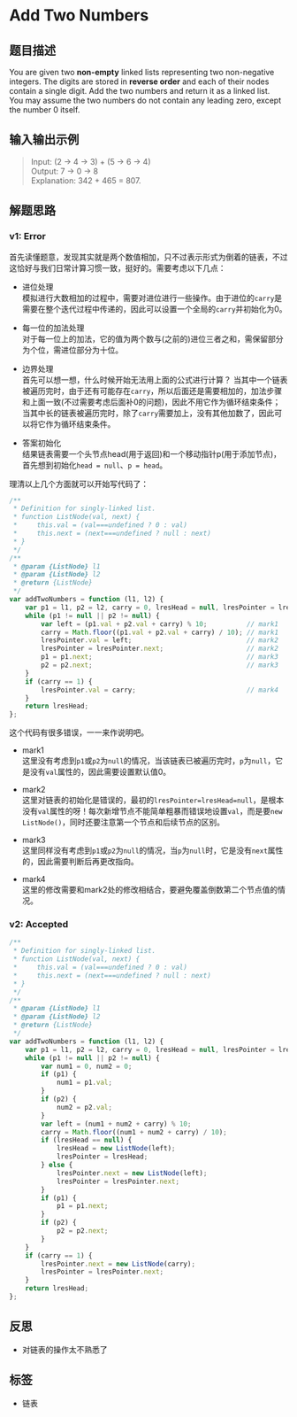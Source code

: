 # Add Two Numbers
## 题目描述
You are given two **non-empty** linked lists representing two non-negative integers. The digits are stored in **reverse order** and each of their nodes contain a single digit. Add the two numbers and return it as a linked list.  
You may assume the two numbers do not contain any leading zero, except the number 0 itself.

## 输入输出示例

> Input: (2 -> 4 -> 3) + (5 -> 6 -> 4)  
> Output: 7 -> 0 -> 8  
> Explanation: 342 + 465 = 807.

## 解题思路
### v1: Error
首先读懂题意，发现其实就是两个数值相加，只不过表示形式为倒着的链表，不过这恰好与我们日常计算习惯一致，挺好的。需要考虑以下几点：

- 进位处理  
模拟进行大数相加的过程中，需要对进位进行一些操作。由于进位的`carry`是需要在整个迭代过程中传递的，因此可以设置一个全局的`carry`并初始化为0。

- 每一位的加法处理  
对于每一位上的加法，它的值为两个数与(之前的)进位三者之和，需保留部分为个位，需进位部分为十位。

- 边界处理  
首先可以想一想，什么时候开始无法用上面的公式进行计算？
当其中一个链表被遍历完时，由于还有可能存在`carry`，所以后面还是需要相加的，加法步骤和上面一致(不过需要考虑后面补0的问题)，因此不用它作为循环结束条件；
当其中长的链表被遍历完时，除了`carry`需要加上，没有其他加数了，因此可以将它作为循环结束条件。

- 答案初始化  
结果链表需要一个头节点head(用于返回)和一个移动指针p(用于添加节点)，首先想到初始化`head = null`、`p = head`。

理清以上几个方面就可以开始写代码了：

```javascript
/**
 * Definition for singly-linked list.
 * function ListNode(val, next) {
 *     this.val = (val===undefined ? 0 : val)
 *     this.next = (next===undefined ? null : next)
 * }
 */
/**
 * @param {ListNode} l1
 * @param {ListNode} l2
 * @return {ListNode}
 */
var addTwoNumbers = function (l1, l2) {
    var p1 = l1, p2 = l2, carry = 0, lresHead = null, lresPointer = lresHead;
    while (p1 != null || p2 != null) {
        var left = (p1.val + p2.val + carry) % 10;          // mark1
        carry = Math.floor((p1.val + p2.val + carry) / 10); // mark1
        lresPointer.val = left;                             // mark2
        lresPointer = lresPointer.next;                     // mark2
        p1 = p1.next;                                       // mark3
        p2 = p2.next;                                       // mark3
    }
    if (carry == 1) {
        lresPointer.val = carry;                            // mark4
    }
    return lresHead;
};
```

这个代码有很多错误，一一来作说明吧。

- mark1  
这里没有考虑到`p1`或`p2`为`null`的情况，当该链表已被遍历完时，`p`为`null`，它是没有`val`属性的，因此需要设置默认值0。

- mark2  
这里对链表的初始化是错误的，最初的`lresPointer=lresHead=null`，是根本没有`val`属性的呀！每次新增节点不能简单粗暴而错误地设置`val`，而是要`new ListNode()`，同时还要注意第一个节点和后续节点的区别。

- mark3  
这里同样没有考虑到`p1`或`p2`为`null`的情况，当`p`为`null`时，它是没有`next`属性的，因此需要判断后再更改指向。

- mark4  
这里的修改需要和mark2处的修改相结合，要避免覆盖倒数第二个节点值的情况。

### v2: Accepted

```javascript
/**
 * Definition for singly-linked list.
 * function ListNode(val, next) {
 *     this.val = (val===undefined ? 0 : val)
 *     this.next = (next===undefined ? null : next)
 * }
 */
/**
 * @param {ListNode} l1
 * @param {ListNode} l2
 * @return {ListNode}
 */
var addTwoNumbers = function (l1, l2) {
    var p1 = l1, p2 = l2, carry = 0, lresHead = null, lresPointer = lresHead;
    while (p1 != null || p2 != null) {
        var num1 = 0, num2 = 0;
        if (p1) {
            num1 = p1.val;
        }
        if (p2) {
            num2 = p2.val;
        }
        var left = (num1 + num2 + carry) % 10;
        carry = Math.floor((num1 + num2 + carry) / 10);
        if (lresHead == null) {
            lresHead = new ListNode(left);
            lresPointer = lresHead;
        } else {
            lresPointer.next = new ListNode(left);
            lresPointer = lresPointer.next;
        }
        if (p1) {
            p1 = p1.next;
        }
        if (p2) {
            p2 = p2.next;
        }
    }
    if (carry == 1) {
        lresPointer.next = new ListNode(carry);
        lresPointer = lresPointer.next;
    }
    return lresHead;
};
```

## 反思
- 对链表的操作太不熟悉了

## 标签
- 链表
